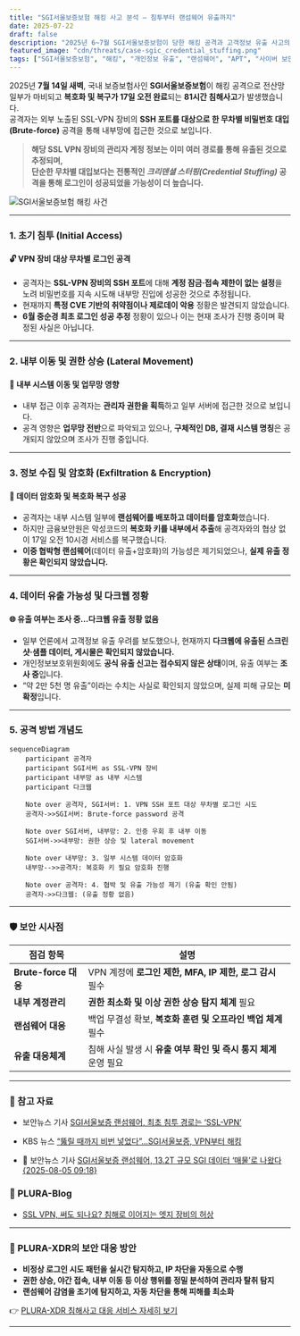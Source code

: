 ```yaml
---
title: "SGI서울보증보험 해킹 사고 분석 – 침투부터 랜섬웨어 유출까지"
date: 2025-07-22
draft: false
description: "2025년 6~7월 SGI서울보증보험이 당한 해킹 공격과 고객정보 유출 사고의 전체 흐름을 분석합니다. 침해 경로부터 다크웹 유출까지 공격 단계별로 정리합니다."
featured_image: "cdn/threats/case-sgic_credential_stuffing.png"
tags: ["SGI서울보증보험", "해킹", "개인정보 유출", "랜섬웨어", "APT", "사이버 보안", "침해사고"]
---
```


2025년 **7월 14일 새벽**, 국내 보증보험사인 **SGI서울보증보험**이 해킹 공격으로 전산망 일부가 마비되고 **복호화 및 복구가 17일 오전 완료**되는 **81시간 침해사고**가 발생했습니다.  
공격자는 외부 노출된 SSL-VPN 장비의 **SSH 포트를 대상으로 한 무차별 비밀번호 대입(Brute-force)** 공격을 통해 내부망에 접근한 것으로 보입니다.  

> **해당 SSL VPN 장비의 관리자 계정 정보는 이미 여러 경로를 통해 유출된 것으로 추정되며,  
> 단순한 무차별 대입보다는 전통적인 *크리덴셜 스터핑(Credential Stuffing)* 공격을 통해 로그인이 성공되었을 가능성이 더 높습니다.**

![SGI서울보증보험 해킹 사건](https://blog.plura.io/cdn/threats/case-sgic_credential_stuffing.png)

<!--more-->

---

### 1. **초기 침투 (Initial Access)**

#### 🔓 **VPN 장비 대상 무차별 로그인 공격**

* 공격자는 **SSL-VPN 장비의 SSH 포트**에 대해 **계정 잠금·접속 제한이 없는 설정**을 노려 비밀번호를 지속 시도해 내부망 진입에 성공한 것으로 추정됩니다.
* 현재까지 **특정 CVE 기반의 취약점이나 제로데이 악용** 정황은 발견되지 않았습니다.
* **6월 중순경 최초 로그인 성공 추정** 정황이 있으나 이는 현재 조사가 진행 중이며 확정된 사실은 아닙니다.

---

### 2. **내부 이동 및 권한 상승 (Lateral Movement)**

#### 🚨 **내부 시스템 이동 및 업무망 영향**

* 내부 접근 이후 공격자는 **관리자 권한을 획득**하고 일부 서버에 접근한 것으로 보입니다.
* 공격 영향은 **업무망 전반**으로 파악되고 있으나, **구체적인 DB, 결재 시스템 명칭**은 공개되지 않았으며 조사가 진행 중입니다.

---

### 3. **정보 수집 및 암호화 (Exfiltration & Encryption)**

#### 📂 **데이터 암호화 및 복호화 복구 성공**

* 공격자는 내부 시스템 일부에 **랜섬웨어를 배포하고 데이터를 암호화**했습니다.
* 하지만 금융보안원은 악성코드의 **복호화 키를 내부에서 추출**해 공격자와의 협상 없이 17일 오전 10시경 서비스를 복구했습니다.
* **이중 협박형 랜섬웨어**(데이터 유출+암호화)의 가능성은 제기되었으나, **실제 유출 정황은 확인되지 않았습니다.**

---

### 4. **데이터 유출 가능성 및 다크웹 정황**

#### 🌐 **유출 여부는 조사 중…다크웹 유출 정황 없음**

* 일부 언론에서 고객정보 유출 우려를 보도했으나, 현재까지 **다크웹에 유출된 스크린샷·샘플 데이터, 게시물은 확인되지 않았습니다.**
* 개인정보보호위원회에도 **공식 유출 신고는 접수되지 않은 상태**이며, 유출 여부는 **조사 중**입니다.
* “약 2만 5천 명 유출”이라는 수치는 사실로 확인되지 않았으며, 실제 피해 규모는 **미확정**입니다.

---

### 5. **공격 방법 개념도**

```mermaid
sequenceDiagram
    participant 공격자
    participant SGI서버 as SSL-VPN 장비
    participant 내부망 as 내부 시스템
    participant 다크웹

    Note over 공격자, SGI서버: 1. VPN SSH 포트 대상 무차별 로그인 시도
    공격자->>SGI서버: Brute-force password 공격

    Note over SGI서버, 내부망: 2. 인증 우회 후 내부 이동
    SGI서버->>내부망: 권한 상승 및 lateral movement

    Note over 내부망: 3. 일부 시스템 데이터 암호화
    내부망-->>공격자: 복호화 키 필요 암호화 진행

    Note over 공격자: 4. 협박 및 유출 가능성 제기 (유출 확인 안됨)
    공격자->>다크웹: (유출 정황 없음)
````

---

### 🛡️ 보안 시사점

| 점검 항목              | 설명                                       |
| ------------------ | ---------------------------------------- |
| **Brute-force 대응** | VPN 계정에 **로그인 제한, MFA, IP 제한, 로그 감시** 필수 |
| **내부 계정관리**        | **권한 최소화 및 이상 권한 상승 탐지 체계** 필요           |
| **랜섬웨어 대응**        | 백업 무결성 확보, **복호화 훈련 및 오프라인 백업 체계** 필수    |
| **유출 대응체계**        | 침해 사실 발생 시 **유출 여부 확인 및 즉시 통지 체계** 운영 필요 |

---

### 📑 참고 자료

- 보안뉴스 기사 [SGI서울보증 랜섬웨어, 최초 침투 경로는 ‘SSL-VPN’](https://www.boannews.com/media/view.asp?idx=138214)
- KBS 뉴스 [“뚫릴 때까지 비번 넣었다”…SGI서울보증, VPN부터 해킹](https://tv.kakao.com/v/456721305)

- 🔄 보안뉴스 기사 [SGI서울보증 랜섬웨어, 13.2T 규모 SGI 데이터 ‘매물’로 나왔다 {2025-08-05 09:18}](https://www.boannews.com/media/view.asp?idx=138537)

### 🌟 PLURA-Blog

- [SSL VPN, 써도 되나요? 침해로 이어지는 엣지 장비의 허상](https://blog.plura.io/ko/column/why_sslvpn_always_fails/)

---

### 🌟 PLURA-XDR의 보안 대응 방안

* **비정상 로그인 시도 패턴을 실시간 탐지하고, IP 차단을 자동으로 수행**
* **권한 상승, 야간 접속, 내부 이동 등 이상 행위를 정밀 분석하여 관리자 탈취 탐지**
* **랜섬웨어 감염을 조기에 탐지하고, 자동 차단을 통해 피해를 최소화**

👉 [PLURA-XDR 침해사고 대응 서비스 자세히 보기](https://www.plura.io/underattack)

---
